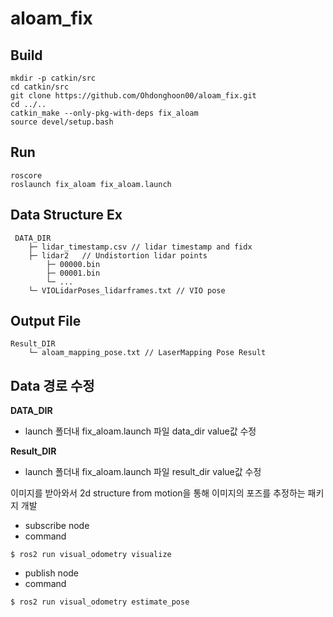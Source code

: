 # aloam_fix

## Build

```
mkdir -p catkin/src
cd catkin/src
git clone https://github.com/Ohdonghoon00/aloam_fix.git
cd ../..
catkin_make --only-pkg-with-deps fix_aloam
source devel/setup.bash
```

## Run

```
roscore
roslaunch fix_aloam fix_aloam.launch
```

## Data Structure Ex
```
 DATA_DIR
    ├─ lidar_timestamp.csv // lidar timestamp and fidx			
    ├─ lidar2	// Undistortion lidar points
    	├─ 00000.bin
    	├─ 00001.bin
    	└─ ...						
    └─ VIOLidarPoses_lidarframes.txt // VIO pose
```

## Output File
```
Result_DIR
    └─ aloam_mapping_pose.txt // LaserMapping Pose Result 
```

## Data 경로 수정

**DATA_DIR**
- launch 폴더내 fix_aloam.launch 파일 data_dir value값 수정

**Result_DIR**
- launch 폴더내 fix_aloam.launch 파일 result_dir value값 수정

이미지를 받아와서 2d structure from motion을 통해 이미지의 포즈를 추정하는 패키지 개발

* subscribe node
*  command
```
$ ros2 run visual_odometry visualize
```

* publish node
 * command 
```
$ ros2 run visual_odometry estimate_pose
```
